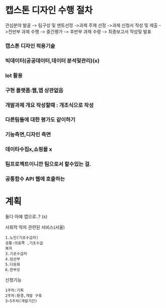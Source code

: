 # 캡스톤 디자인 수행 절차

관심분야 발굴 -> 팀구성 및 멘토선정 ->과제 주제  선정 ->과제 신청서 작성 및 제출
->전반부 과제 수행 -> 중간평가 -> 후반부 과제 수령 -> 최종보고서 작성및 발표

### 캡스톤 디자인 적용기술 
### 빅데이터(공공데이터,데이터 분석및관리)(x)
### Iot 활용
### 구현 플랫폼:웹,앱 상관없음

### 개발과제 개요 작성할때 : 개조식으로 작성

### 다른팀들에 대한 평가도 같이하기 

### 기능측면,디자인 측면

### 데이타수집x,쇼핑몰 x 

### 팀프로젝트이니깐 팀으로서 할수있는 걸.

### 공통함수 API 웹에 호출하는 


# 계획

둘다 아예 앱으로..? (x)

사회적 약자 관련된 서비스(서울)

    1.노인(기초수급자)
    공통:의료쪽 ,기초수급 
    복지
    3.기초수급자
    4.임산부
    5.다문화
    6.한부모

신청기능 

    1주차:기획
    2주차:환경,개발 구축
    3~5주차(개발기간)
